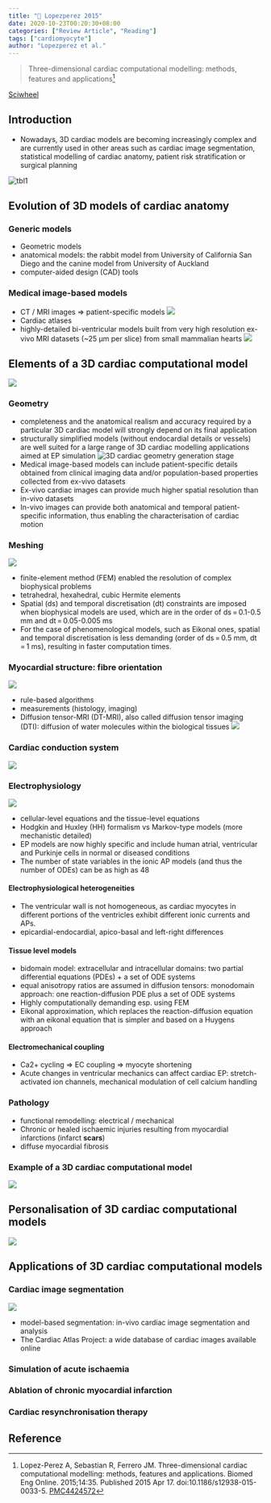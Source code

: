 ```yaml
---
title: "📒 Lopezperez 2015"
date: 2020-10-23T00:20:30+08:00
categories: ["Review Article", "Reading"]
tags: ["cardiomyocyte"]
author: "Lopezperez et al."
---
```


> Three-dimensional cardiac computational modelling: methods, features and applications[^Lopez-Perez2015]

[Sciwheel](https://sciwheel.com/work/#/items/3609994)

<!--more-->

## Introduction
* Nowadays, 3D cardiac models are becoming increasingly complex and are currently used in other areas such as cardiac image segmentation, statistical modelling of cardiac anatomy, patient risk stratification or surgical planning

![tbl1](https://user-images.githubusercontent.com/40054455/86703723-bf6c2200-c046-11ea-9c08-7b7a846db893.png)

## Evolution of 3D models of cardiac anatomy
### Generic models
* Geometric models
* anatomical models: the rabbit model from University of California San Diego and the canine model from University of Auckland
* computer-aided design (CAD) tools
### Medical image-based models
* CT / MRI images => patient-specific models
![](https://media.springernature.com/lw785/springer-static/image/art%3A10.1186%2Fs12938-015-0033-5/MediaObjects/12938_2015_33_Fig1_HTML.gif)
* Cardiac atlases
* highly-detailed bi-ventricular models built from very high resolution ex-vivo MRI datasets (~25 μm per slice) from small mammalian hearts
![](https://media.springernature.com/lw785/springer-static/image/art%3A10.1186%2Fs12938-015-0033-5/MediaObjects/12938_2015_33_Fig2_HTML.gif)

## Elements of a 3D cardiac computational model
![](https://media.springernature.com/lw785/springer-static/image/art%3A10.1186%2Fs12938-015-0033-5/MediaObjects/12938_2015_33_Fig3_HTML.gif)
### Geometry
* completeness and the anatomical realism and accuracy required by a particular 3D cardiac model will strongly depend on its final application
* structurally simplified models (without endocardial details or vessels) are well suited for a large range of 3D cardiac modelling applications aimed at EP simulation
![](https://media.springernature.com/lw785/springer-static/image/art%3A10.1186%2Fs12938-015-0033-5/MediaObjects/12938_2015_33_Fig4_HTML.gif "3D cardiac geometry generation stage")
* Medical image-based models can include patient-specific details obtained from clinical imaging data and/or population-based properties collected from ex-vivo datasets
* Ex-vivo cardiac images can provide much higher spatial resolution than in-vivo datasets
* In-vivo images can provide both anatomical and temporal patient-specific information, thus enabling the characterisation of cardiac motion
### Meshing
![](https://media.springernature.com/lw785/springer-static/image/art%3A10.1186%2Fs12938-015-0033-5/MediaObjects/12938_2015_33_Fig5_HTML.gif)
* finite-element method (FEM) enabled the resolution of complex biophysical problems
* tetrahedral, hexahedral, cubic Hermite elements
* Spatial (ds) and temporal discretisation (dt) constraints are imposed when biophysical models are used, which are in the order of ds = 0.1-0.5 mm and dt = 0.05-0.005 ms
* For the case of phenomenological models, such as Eikonal ones, spatial and temporal discretisation is less demanding (order of ds = 0.5 mm, dt = 1 ms), resulting in faster computation times.
### Myocardial structure: fibre orientation
![](https://media.springernature.com/lw785/springer-static/image/art%3A10.1186%2Fs12938-015-0033-5/MediaObjects/12938_2015_33_Fig6_HTML.gif)
* rule-based algorithms
* measurements (histology, imaging)
* Diffusion tensor-MRI (DT-MRI), also called diffusion tensor imaging (DTI):  diffusion of water molecules within the biological tissues
![](https://media.springernature.com/lw785/springer-static/image/art%3A10.1186%2Fs12938-015-0033-5/MediaObjects/12938_2015_33_Fig7_HTML.gif)
### Cardiac conduction system
![](https://media.springernature.com/lw785/springer-static/image/art%3A10.1186%2Fs12938-015-0033-5/MediaObjects/12938_2015_33_Fig8_HTML.gif)
### Electrophysiology
![](https://media.springernature.com/lw785/springer-static/image/art%3A10.1186%2Fs12938-015-0033-5/MediaObjects/12938_2015_33_Fig9_HTML.gif)
* cellular-level equations and the tissue-level equations
* Hodgkin and Huxley (HH) formalism vs Markov-type models (more mechanistic detailed)
* EP models are now highly specific and include human atrial, ventricular and Purkinje cells in normal or diseased conditions
* The number of state variables in the ionic AP models (and thus the number of ODEs) can be as high as 48
#### Electrophysiological heterogeneities
* The ventricular wall is not homogeneous, as cardiac myocytes in different portions of the ventricles exhibit different ionic currents and APs.
* epicardial-endocardial, apico-basal and left-right differences
#### Tissue level models
* bidomain model: extracellular and intracellular domains: two partial differential equations (PDEs) + a set of ODE systems
* equal anisotropy ratios are assumed in diffusion tensors: monodomain approach: one reaction-diffusion PDE plus a set of ODE systems
* Highly computationally demanding esp. using FEM
* Eikonal approximation, which replaces the reaction-diffusion equation with an eikonal equation that is simpler and based on a Huygens approach
#### Electromechanical coupling
* Ca2+ cycling => EC coupling => myocyte shortening
* Acute changes in ventricular mechanics can affect cardiac EP: stretch-activated ion channels, mechanical modulation of cell calcium handling
### Pathology
* functional remodelling: electrical / mechanical
* Chronic or healed ischaemic injuries resulting from myocardial infarctions (infarct **scars**)
* diffuse myocardial fibrosis
### Example of a 3D cardiac computational model
![](https://media.springernature.com/lw785/springer-static/image/art%3A10.1186%2Fs12938-015-0033-5/MediaObjects/12938_2015_33_Fig10_HTML.gif)
## Personalisation of 3D cardiac computational models
![](tbl1.png)
## Applications of 3D cardiac computational models
### Cardiac image segmentation
![](https://media.springernature.com/lw785/springer-static/image/art%3A10.1186%2Fs12938-015-0033-5/MediaObjects/12938_2015_33_Fig11_HTML.gif)
* model-based segmentation: in-vivo cardiac image segmentation and analysis
* The Cardiac Atlas Project: a wide database of cardiac images available online
### Simulation of acute ischaemia
### Ablation of chronic myocardial infarction
### Cardiac resynchronisation therapy
## Reference
[^Lopez-Perez2015]: Lopez-Perez A, Sebastian R, Ferrero JM. Three-dimensional cardiac computational modelling: methods, features and applications. Biomed Eng Online. 2015;14:35. Published 2015 Apr 17. doi:10.1186/s12938-015-0033-5. [PMC4424572](https://www.ncbi.nlm.nih.gov/pmc/articles/PMC4424572/)
